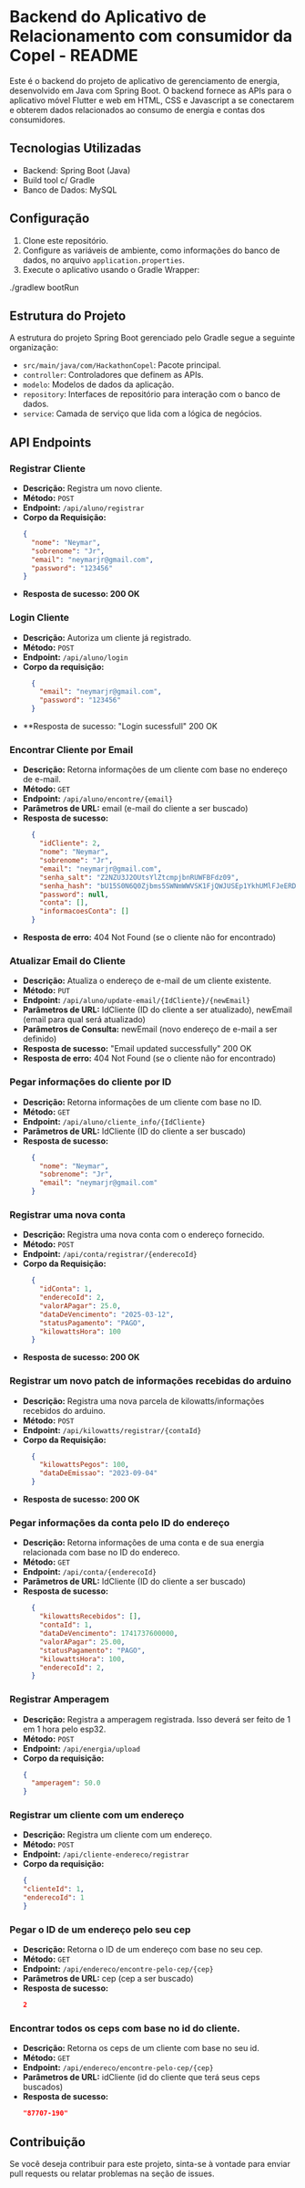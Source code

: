 # Backend do Aplicativo de Relacionamento com consumidor da Copel - README

Este é o backend do projeto de aplicativo de gerenciamento de energia, desenvolvido em Java com Spring Boot. O backend fornece as APIs para o aplicativo móvel Flutter e web em HTML, CSS e Javascript a se conectarem e obterem dados relacionados ao consumo de energia e contas dos consumidores.

## Tecnologias Utilizadas

- Backend: Spring Boot (Java)
- Build tool c/ Gradle
- Banco de Dados: MySQL

## Configuração

1.  Clone este repositório.
2. Configure as variáveis de ambiente, como informações do banco de dados, no arquivo `application.properties`.
3. Execute o aplicativo usando o Gradle Wrapper:

./gradlew bootRun


## Estrutura do Projeto

A estrutura do projeto Spring Boot gerenciado pelo Gradle segue a seguinte organização:

- `src/main/java/com/HackathonCopel`: Pacote principal.
- `controller`: Controladores que definem as APIs.
- `modelo`: Modelos de dados da aplicação.
- `repository`: Interfaces de repositório para interação com o banco de dados.
- `service`: Camada de serviço que lida com a lógica de negócios.

## API Endpoints

### Registrar Cliente
- **Descrição:** Registra um novo cliente.
- **Método:** `POST`
- **Endpoint:** `/api/aluno/registrar`
- **Corpo da Requisição:**
  ```json
  {
    "nome": "Neymar",
    "sobrenome": "Jr",
    "email": "neymarjr@gmail.com",
    "password": "123456"
  }
  ```
- **Resposta de sucesso: 200 OK**

### Login Cliente 
- **Descrição:** Autoriza um cliente já registrado.
- **Método:** `POST`
- **Endpoint:** `/api/aluno/login`
- **Corpo da requisição:**
  ```json
    {
      "email": "neymarjr@gmail.com",
      "password": "123456"
    }
- **Resposta de sucesso: "Login sucessfull" 200 OK

### Encontrar Cliente por Email

- **Descrição:** Retorna informações de um cliente com base no endereço de e-mail.
- **Método:** `GET`
- **Endpoint:** `/api/aluno/encontre/{email}`
- **Parâmetros de URL:** email (e-mail do cliente a ser buscado)
- **Resposta de sucesso:** 
  ```json
    {
      "idCliente": 2,
      "nome": "Neymar",
      "sobrenome": "Jr",
      "email": "neymarjr@gmail.com",
      "senha_salt": "Z2NZU3J2OUtsYlZtcmpjbnRUWFBFdz09",
      "senha_hash": "bU15S0N6Q0Zjbms5SWNmWWVSK1FjQWJUSEp1YkhUMlFJeERDUjJtcDhtZ3BLUWdrYStrUlo1VzZ5cUFGWmx3TElEc2VOZzNxSG5ZNTQ2aGhnS0VTemc9PQ==",
      "password": null,
      "conta": [],
      "informacoesConta": []
    }
- **Resposta de erro:** 404 Not Found (se o cliente não for encontrado)

### Atualizar Email do Cliente

- **Descrição:** Atualiza o endereço de e-mail de um cliente existente.
- **Método:** `PUT`
- **Endpoint:** `/api/aluno/update-email/{IdCliente}/{newEmail}`
- **Parâmetros de URL:** IdCliente (ID do cliente a ser atualizado), newEmail (email para qual será atualizado)
- **Parâmetros de Consulta:** newEmail (novo endereço de e-mail a ser definido)
- **Resposta de sucesso:** "Email updated successfully" 200 OK
- **Resposta de erro:** 404 Not Found (se o cliente não for encontrado)

### Pegar informações do cliente por ID

- **Descrição:** Retorna informações de um cliente com base no ID.
- **Método:** `GET`
- **Endpoint:** `/api/aluno/cliente_info/{IdCliente}`
- **Parâmetros de URL:** IdCliente (ID do cliente a ser buscado)
- **Resposta de sucesso:**
  ```json
    {
      "nome": "Neymar",
      "sobrenome": "Jr",
      "email": "neymarjr@gmail.com"
    }

### Registrar uma nova conta

- **Descrição:** Registra uma nova conta com o endereço fornecido.
- **Método:** `POST`
- **Endpoint:** `/api/conta/registrar/{enderecoId}`
- **Corpo da Requisição:**
  ```json
    {
      "idConta": 1,
      "enderecoId": 2, 
      "valorAPagar": 25.0, 
      "dataDeVencimento": "2025-03-12",
      "statusPagamento": "PAGO",
      "kilowattsHora": 100
    }
  ```
- **Resposta de sucesso: 200 OK**

### Registrar um novo patch de informações recebidas do arduino

- **Descrição:** Registra uma nova parcela de kilowatts/informações recebidos do arduino.
- **Método:** `POST`
- **Endpoint:** `/api/kilowatts/registrar/{contaId}`
- **Corpo da Requisição:**
  ```json
    {
      "kilowattsPegos": 100, 
      "dataDeEmissao": "2023-09-04" 
    }
  ```
- **Resposta de sucesso: 200 OK**

### Pegar informações da conta pelo ID do endereço

- **Descrição:** Retorna informações de uma conta e de sua energia relacionada com base no ID do endereco.
- **Método:** `GET`
- **Endpoint:** `/api/conta/{enderecoId}`
- **Parâmetros de URL:** IdCliente (ID do cliente a ser buscado)
- **Resposta de sucesso:**
  ```json
    {
      "kilowattsRecebidos": [],
      "contaId": 1,
      "dataDeVencimento": 1741737600000,
      "valorAPagar": 25.00,
      "statusPagamento": "PAGO",
      "kilowattsHora": 100,
      "enderecoId": 2,
    }

### Registrar Amperagem

- **Descrição:** Registra a amperagem registrada. Isso deverá ser feito de 1 em 1 hora pelo esp32.
- **Método:** `POST`
- **Endpoint:** `/api/energia/upload`
- **Corpo da requisição:**
  ```json
  {
    "amperagem": 50.0
  }
  
### Registrar um cliente com um endereço

- **Descrição:** Registra um cliente com um endereço.
- **Método:** `POST`
- **Endpoint:** `/api/cliente-endereco/registrar`
- **Corpo da requisição:**
  ```json
  {
  "clienteId": 1,
  "enderecoId": 1
  }

### Pegar o ID de um endereço pelo seu cep

- **Descrição:** Retorna o ID de um endereço com base no seu cep.
- **Método:** `GET`
- **Endpoint:** `/api/endereco/encontre-pelo-cep/{cep}`
- **Parâmetros de URL:** cep (cep a ser buscado)
- **Resposta de sucesso:**
  ```json
  2
  
### Encontrar todos os ceps com base no id do cliente.

- **Descrição:** Retorna os ceps de um cliente com base no seu id.
- **Método:** `GET`
- **Endpoint:** `/api/endereco/encontre-pelo-cep/{cep}`
- **Parâmetros de URL:** idCliente (id do cliente que terá seus ceps buscados)
- **Resposta de sucesso:**
  ```json
  "87707-190"

## Contribuição

Se você deseja contribuir para este projeto, sinta-se à vontade para enviar pull requests ou relatar problemas na seção de issues.
